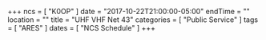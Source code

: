 +++
ncs = [ "K0OP" ]
date = "2017-10-22T21:00:00-05:00"
endTime = ""
location = ""
title = "UHF VHF Net 43"
categories = [ "Public Service" ]
tags = [ "ARES" ]
dates = [ "NCS Schedule" ]
+++

